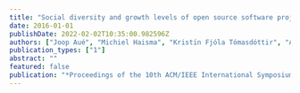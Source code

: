 ```yaml
---
title: "Social diversity and growth levels of open source software projects on GitHub"
date: 2016-01-01
publishDate: 2022-02-02T10:35:00.982596Z
authors: ["Joop Aué", "Michiel Haisma", "Kristı́n Fjóla Tómasdóttir", "Alberto Bacchelli"]
publication_types: ["1"]
abstract: ""
featured: false
publication: "*Proceedings of the 10th ACM/IEEE International Symposium on Empirical Software Engineering and Measurement*"
---
```


